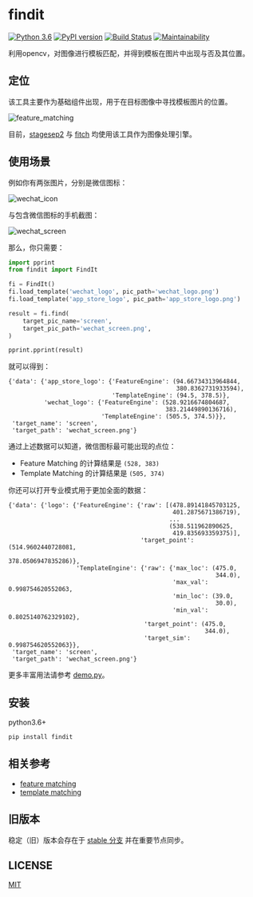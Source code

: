 # findit

[![Python 3.6](https://img.shields.io/badge/python-3.6+-blue.svg)](https://www.python.org/downloads/release/python-360/)
[![PyPI version](https://badge.fury.io/py/findit.svg)](https://badge.fury.io/py/findit)
[![Build Status](https://travis-ci.org/williamfzc/findit.svg?branch=master)](https://travis-ci.org/williamfzc/findit)
[![Maintainability](https://api.codeclimate.com/v1/badges/d824d06146383ef721c8/maintainability)](https://codeclimate.com/github/williamfzc/findit/maintainability)

利用opencv，对图像进行模板匹配，并得到模板在图片中出现与否及其位置。

## 定位

该工具主要作为基础组件出现，用于在目标图像中寻找模板图片的位置。

![feature_matching](sample/feature_matching_sample.png)

目前，[stagesep2](https://github.com/williamfzc/stagesep2) 与 [fitch](https://github.com/williamfzc/fitch) 均使用该工具作为图像处理引擎。

## 使用场景

例如你有两张图片，分别是微信图标：

![wechat_icon](sample/wechat_logo.png)

与包含微信图标的手机截图：

![wechat_screen](sample/wechat_screen.png)

那么，你只需要：

```python
import pprint
from findit import FindIt

fi = FindIt()
fi.load_template('wechat_logo', pic_path='wechat_logo.png')
fi.load_template('app_store_logo', pic_path='app_store_logo.png')

result = fi.find(
    target_pic_name='screen',
    target_pic_path='wechat_screen.png',
)

pprint.pprint(result)
```

就可以得到：

```text
{'data': {'app_store_logo': {'FeatureEngine': (94.66734313964844,
                                               380.8362731933594),
                             'TemplateEngine': (94.5, 378.5)},
          'wechat_logo': {'FeatureEngine': (528.9216674804687,
                                            383.21449890136716),
                          'TemplateEngine': (505.5, 374.5)}},
 'target_name': 'screen',
 'target_path': 'wechat_screen.png'}
```

通过上述数据可以知道，微信图标最可能出现的点位：

- Feature Matching 的计算结果是 `(528, 383)`
- Template Matching 的计算结果是 `(505, 374)`

你还可以打开专业模式用于更加全面的数据：

```text
{'data': {'logo': {'FeatureEngine': {'raw': [(478.89141845703125,
                                              401.2875671386719),
                                             ...
                                             (538.511962890625,
                                              419.835693359375)],
                                     'target_point': (514.9602440728081,
                                                      378.0506947835286)},
                   'TemplateEngine': {'raw': {'max_loc': (475.0,
                                                          344.0),
                                              'max_val': 0.998754620552063,
                                              'min_loc': (39.0,
                                                          30.0),
                                              'min_val': 0.8025140762329102},
                                      'target_point': (475.0,
                                                       344.0),
                                      'target_sim': 0.998754620552063}},
 'target_name': 'screen',
 'target_path': 'wechat_screen.png'}
```

更多丰富用法请参考 [demo.py](sample/demo.py)。

## 安装

python3.6+

```bash
pip install findit
```

## 相关参考

- [feature matching](sample/how_feature_matching_works.py)
- [template matching](https://opencv-python-tutroals.readthedocs.io/en/latest/py_tutorials/py_imgproc/py_template_matching/py_template_matching.html)

## 旧版本

稳定（旧）版本会存在于 [stable 分支](https://github.com/williamfzc/findit/tree/stable) 并在重要节点同步。

## LICENSE

[MIT](LICENSE)
